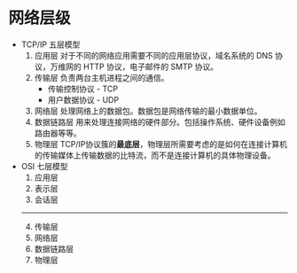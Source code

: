 # 网络层级

- TCP/IP 五层模型
  1. 应用层
     对于不同的网络应用需要不同的应用层协议，域名系统的 DNS 协议，万维网的 HTTP 协议，电子邮件的 SMTP 协议。
  2. 传输层
     负责两台主机进程之间的通信。
     - 传输控制协议 - TCP
     - 用户数据协议 - UDP
  3. 网络层
  处理网络上的数据包。数据包是网络传输的最小数据单位。
  4. 数据链路层
  用来处理连接网络的硬件部分。包括操作系统、硬件设备例如路由器等等。
  5. 物理层
  TCP/IP协议簇的**最底层**，物理层所需要考虑的是如何在连接计算机的传输媒体上传输数据的比特流，而不是连接计算机的具体物理设备。
- OSI 七层模型
  1. 应用层
  2. 表示层
  3. 会话层
  ***
  4. 传输层
  5. 网络层
  6. 数据链路层
  7. 物理层
